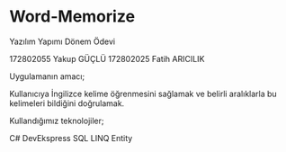 # Word-Memorize
Yazılım Yapımı Dönem Ödevi

172802055 Yakup GÜÇLÜ
172802025 Fatih ARICILIK


Uygulamanın amacı;

Kullanıcıya İngilizce kelime öğrenmesini sağlamak ve belirli aralıklarla bu kelimeleri bildiğini doğrulamak.


Kullandığımız teknolojiler;

C#
DevEkspress
SQL
LINQ
Entity


